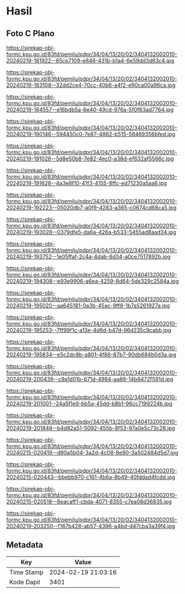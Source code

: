 # Hasil

## Foto C Plano

https://sirekap-obj-formc.kpu.go.id/83fd/pemilu/pdpr/34/04/13/20/02/3404132002010-20240219-181922--65ce7109-e846-431b-b1a4-6e59dd3d63c4.jpg

https://sirekap-obj-formc.kpu.go.id/83fd/pemilu/pdpr/34/04/13/20/02/3404132002010-20240219-183108--32dd2ce4-70cc-40b6-a4f2-e90ca00a96ca.jpg

https://sirekap-obj-formc.kpu.go.id/83fd/pemilu/pdpr/34/04/13/20/02/3404132002010-20240219-184557--e16bdb5a-6e40-49cd-976a-5f0f63ad7764.jpg

https://sirekap-obj-formc.kpu.go.id/83fd/pemilu/pdpr/34/04/13/20/02/3404132002010-20240219-190146--594450c0-7e87-4862-b515-58469356bfed.jpg

https://sirekap-obj-formc.kpu.go.id/83fd/pemilu/pdpr/34/04/13/20/02/3404132002010-20240219-191026--5d8e50b8-7e82-4ec0-a38d-ef632af5566c.jpg

https://sirekap-obj-formc.kpu.go.id/83fd/pemilu/pdpr/34/04/13/20/02/3404132002010-20240219-191628--4a3e8f10-41f3-4155-8ffc-ed71230a5aa6.jpg

https://sirekap-obj-formc.kpu.go.id/83fd/pemilu/pdpr/34/04/13/20/02/3404132002010-20240219-192223--05020db7-a0f9-4283-a365-c0674cd68ca5.jpg

https://sirekap-obj-formc.kpu.go.id/83fd/pemilu/pdpr/34/04/13/20/02/3404132002010-20240219-193028--0379dfe5-da6a-426a-b533-5455ad8aad34.jpg

https://sirekap-obj-formc.kpu.go.id/83fd/pemilu/pdpr/34/04/13/20/02/3404132002010-20240219-193752--1e05ffaf-2c4a-4dab-8d34-a0ce7517892b.jpg

https://sirekap-obj-formc.kpu.go.id/83fd/pemilu/pdpr/34/04/13/20/02/3404132002010-20240219-194308--e93e9906-a6ea-4259-8d64-5de329c2584a.jpg

https://sirekap-obj-formc.kpu.go.id/83fd/pemilu/pdpr/34/04/13/20/02/3404132002010-20240219-195020--aa645181-0a3b-45ac-9ff8-1b7a5261927a.jpg

https://sirekap-obj-formc.kpu.go.id/83fd/pemilu/pdpr/34/04/13/20/02/3404132002010-20240219-195253--7ff99f1c-a13e-4d6d-b47d-96d235c9cabb.jpg

https://sirekap-obj-formc.kpu.go.id/83fd/pemilu/pdpr/34/04/13/20/02/3404132002010-20240219-195834--e5c2dc8b-a801-4f86-87b7-90db684b0d3a.jpg

https://sirekap-obj-formc.kpu.go.id/83fd/pemilu/pdpr/34/04/13/20/02/3404132002010-20240219-200439--c9a1d01b-671d-4984-aa88-14b8472f591d.jpg

https://sirekap-obj-formc.kpu.go.id/83fd/pemilu/pdpr/34/04/13/20/02/3404132002010-20240219-201001--24a5f1e9-bb5a-45dd-b8b1-96cc7199224b.jpg

https://sirekap-obj-formc.kpu.go.id/83fd/pemilu/pdpr/34/04/13/20/02/3404132002010-20240219-201848--b4d82a51-5092-455b-8f53-97a0e5c73c28.jpg

https://sirekap-obj-formc.kpu.go.id/83fd/pemilu/pdpr/34/04/13/20/02/3404132002010-20240215-020419--d90a5b04-3a2d-4c08-8e90-3a502484d5d7.jpg

https://sirekap-obj-formc.kpu.go.id/83fd/pemilu/pdpr/34/04/13/20/02/3404132002010-20240215-020443--bbebb970-c161-4b6a-8b49-40fddad4fcdd.jpg

https://sirekap-obj-formc.kpu.go.id/83fd/pemilu/pdpr/34/04/13/20/02/3404132002010-20240215-020518--8eacaff1-cbda-4071-8355-c7ea08d36835.jpg

https://sirekap-obj-formc.kpu.go.id/83fd/pemilu/pdpr/34/04/13/20/02/3404132002010-20240219-203250--f167b428-ab57-4396-a4bd-d47cba3a39f4.jpg


## Metadata

| Key        | Value               |
| ---------- | ------------------- |
| Time Stamp | 2024-02-19 21:03:16 |
| Kode Dapil | 3401                |



